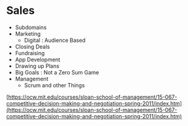 # Sales

* Subdomains
* Marketing
  * Digital : Audience Based
* Closing Deals
* Fundraising
* App Development
* Drawing up Plans
* Big Goals : Not a Zero Sum Game
* Management
  * Scrum and other Things

[https://ocw.mit.edu/courses/sloan-school-of-management/15-067-competitive-decision-making-and-negotiation-spring-2011/index.htm](https://ocw.mit.edu/courses/sloan-school-of-management/15-067-competitive-decision-making-and-negotiation-spring-2011/index.htm)
